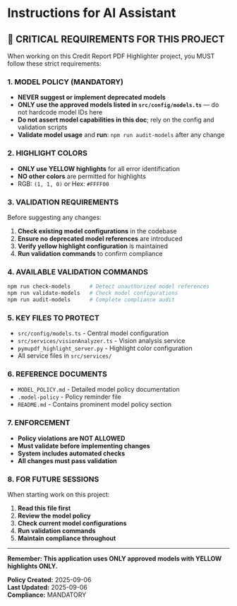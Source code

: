 # Instructions for AI Assistant

## 🚨 CRITICAL REQUIREMENTS FOR THIS PROJECT

When working on this Credit Report PDF Highlighter project, you MUST follow these strict requirements:

### 1. MODEL POLICY (MANDATORY)
- **NEVER suggest or implement deprecated models**
- **ONLY use the approved models listed in `src/config/models.ts`** — do not hardcode model IDs here
- **Do not assert model capabilities in this doc**; rely on the config and validation scripts
- **Validate model usage** and **run**: `npm run audit-models` after any change

### 2. HIGHLIGHT COLORS
- **ONLY use YELLOW highlights** for all error identification
- **NO other colors** are permitted for highlights
- RGB: `(1, 1, 0)` or Hex: `#FFFF00`

### 3. VALIDATION REQUIREMENTS
Before suggesting any changes:
1. **Check existing model configurations** in the codebase
2. **Ensure no deprecated model references** are introduced
3. **Verify yellow highlight configuration** is maintained
4. **Run validation commands** to confirm compliance

### 4. AVAILABLE VALIDATION COMMANDS
```bash
npm run check-models      # Detect unauthorized model references
npm run validate-models   # Check model configurations  
npm run audit-models      # Complete compliance audit
```

### 5. KEY FILES TO PROTECT
- `src/config/models.ts` - Central model configuration
- `src/services/visionAnalyzer.ts` - Vision analysis service
- `pymupdf_highlight_server.py` - Highlight color configuration
- All service files in `src/services/`

### 6. REFERENCE DOCUMENTS
- `MODEL_POLICY.md` - Detailed model policy documentation
- `.model-policy` - Policy reminder file
- `README.md` - Contains prominent model policy section

### 7. ENFORCEMENT
- **Policy violations are NOT ALLOWED**
- **Must validate before implementing changes**
- **System includes automated checks**
- **All changes must pass validation**

### 8. FOR FUTURE SESSIONS
When starting work on this project:
1. **Read this file first**
2. **Review the model policy**
3. **Check current model configurations**
4. **Run validation commands**
5. **Maintain compliance throughout**

---

**Remember: This application uses ONLY approved models with YELLOW highlights ONLY.**

**Policy Created:** 2025-09-06  
**Last Updated:** 2025-09-06  
**Compliance:** MANDATORY